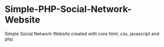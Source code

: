 # Simple-PHP-Social-Network-Website
Simple Social Network Website created with core html, css, javascript and php.
